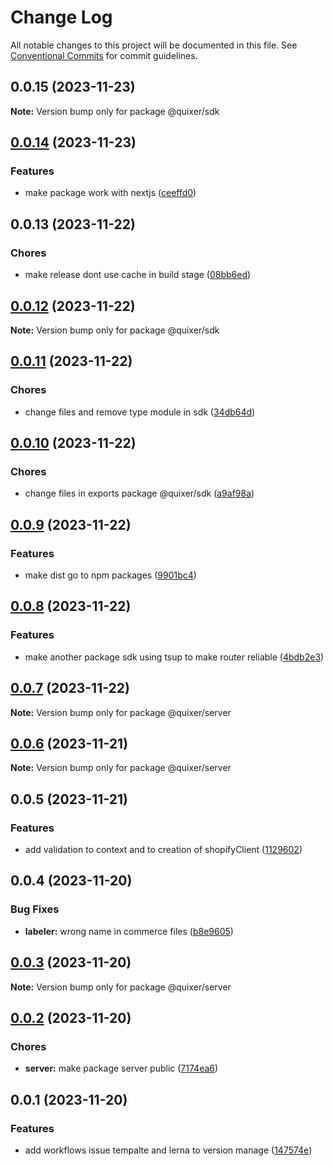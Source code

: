 # Change Log

All notable changes to this project will be documented in this file.
See [Conventional Commits](https://conventionalcommits.org) for commit guidelines.

## 0.0.15 (2023-11-23)

**Note:** Version bump only for package @quixer/sdk

## [0.0.14](https://github.com/Yokaito/quixer/compare/v0.0.13...v0.0.14) (2023-11-23)

### Features

- make package work with nextjs ([ceeffd0](https://github.com/Yokaito/quixer/commit/ceeffd0e62bb7016298db2321fd1fe871cdae125))

## 0.0.13 (2023-11-22)

### Chores

- make release dont use cache in build stage ([08bb6ed](https://github.com/Yokaito/quixer/commit/08bb6ed84bdf252afcbaf20fe7cb4315c469d0a3))

## [0.0.12](https://github.com/Yokaito/quixer/compare/v0.0.11...v0.0.12) (2023-11-22)

**Note:** Version bump only for package @quixer/sdk

## [0.0.11](https://github.com/Yokaito/quixer/compare/v0.0.10...v0.0.11) (2023-11-22)

### Chores

- change files and remove type module in sdk ([34db64d](https://github.com/Yokaito/quixer/commit/34db64d49245d9619cc66f8fd47c2fd45e405f4a))

## [0.0.10](https://github.com/Yokaito/quixer/compare/v0.0.9...v0.0.10) (2023-11-22)

### Chores

- change files in exports package @quixer/sdk ([a9af98a](https://github.com/Yokaito/quixer/commit/a9af98ae9b031810bcc0e102ae462cae8a3575ed))

## [0.0.9](https://github.com/Yokaito/quixer/compare/v0.0.8...v0.0.9) (2023-11-22)

### Features

- make dist go to npm packages ([9901bc4](https://github.com/Yokaito/quixer/commit/9901bc4d8a22f65173f503c4be9f43e2bae25119))

## [0.0.8](https://github.com/Yokaito/quixer/compare/v0.0.7...v0.0.8) (2023-11-22)

### Features

- make another package sdk using tsup to make router reliable ([4bdb2e3](https://github.com/Yokaito/quixer/commit/4bdb2e37e18dcd1541992da69522e6d9b09ac1a9))

## [0.0.7](https://github.com/Yokaito/quixer/compare/v0.0.6...v0.0.7) (2023-11-22)

**Note:** Version bump only for package @quixer/server

## [0.0.6](https://github.com/Yokaito/quixer/compare/v0.0.5...v0.0.6) (2023-11-21)

**Note:** Version bump only for package @quixer/server

## 0.0.5 (2023-11-21)

### Features

- add validation to context and to creation of shopifyClient ([1129602](https://github.com/Yokaito/quixer/commit/1129602e399afaed99bdcd1ca8497b54d9693af3))

## 0.0.4 (2023-11-20)

### Bug Fixes

- **labeler:** wrong name in commerce files ([b8e9605](https://github.com/Yokaito/quixer/commit/b8e96056f2b9dab982b8ba77c37b80749b4821f3))

## [0.0.3](https://github.com/Yokaito/quixer/compare/v0.0.2...v0.0.3) (2023-11-20)

**Note:** Version bump only for package @quixer/server

## [0.0.2](https://github.com/Yokaito/quixer/compare/v0.0.1...v0.0.2) (2023-11-20)

### Chores

- **server:** make package server public ([7174ea6](https://github.com/Yokaito/quixer/commit/7174ea63819e8ada745f0f3c91e6b3f171f1f8cc))

## 0.0.1 (2023-11-20)

### Features

- add workflows issue tempalte and lerna to version manage ([147574e](https://github.com/Yokaito/quixer/commit/147574e89e58704bcdaef96cb31d4a81d520fb8d))
